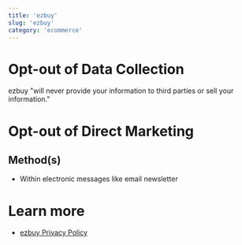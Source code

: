 ```yaml
---
title: 'ezbuy'
slug: 'ezbuy'
category: 'ecommerce'
---
```


# Opt-out of Data Collection

ezbuy "will never provide your information to third parties or sell your information."

# Opt-out of Direct Marketing

## Method(s)

- Within electronic messages like email newsletter

# Learn more

- [ezbuy Privacy Policy](https://ezbuy.sg/Help/PrivacyPolicy)
